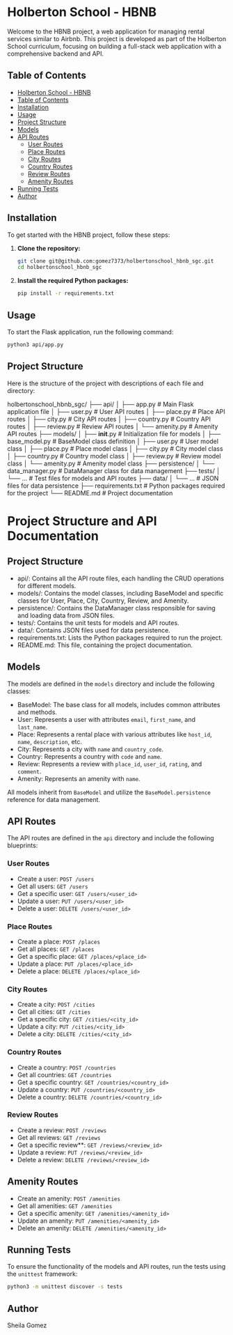 # Holberton School - HBNB

Welcome to the HBNB project, a web application for managing rental services similar to Airbnb. This project is developed as part of the Holberton School curriculum, focusing on building a full-stack web application with a comprehensive backend and API.

## Table of Contents

- [Holberton School - HBNB](#holberton-school---hbnb)
- [Table of Contents](#table-of-contents)
- [Installation](#installation)
- [Usage](#usage)
- [Project Structure](#project-structure)
- [Models](#models)
- [API Routes](#api-routes)
  - [User Routes](#user-routes)
  - [Place Routes](#place-routes)
  - [City Routes](#city-routes)
  - [Country Routes](#country-routes)
  - [Review Routes](#review-routes)
  - [Amenity Routes](#amenity-routes)
- [Running Tests](#running-tests)
- [Author](#author)

## Installation

To get started with the HBNB project, follow these steps:

1. **Clone the repository:**

    ```sh
    git clone git@github.com:gomez7373/holbertonschool_hbnb_sgc.git
    cd holbertonschool_hbnb_sgc
    ```

2. **Install the required Python packages:**

    ```sh
    pip install -r requirements.txt
    ```

## Usage

To start the Flask application, run the following command:

```sh
python3 api/app.py
```
## Project Structure
Here is the structure of the project with descriptions of each file and directory:

holbertonschool_hbnb_sgc/
├── api/
│   ├── app.py             # Main Flask application file
│   ├── user.py            # User API routes
│   ├── place.py           # Place API routes
│   ├── city.py            # City API routes
│   ├── country.py         # Country API routes
│   ├── review.py          # Review API routes
│   └── amenity.py         # Amenity API routes
├── models/
│   ├── __init__.py        # Initialization file for models
│   ├── base_model.py      # BaseModel class definition
│   ├── user.py            # User model class
│   ├── place.py           # Place model class
│   ├── city.py            # City model class
│   ├── country.py         # Country model class
│   ├── review.py          # Review model class
│   └── amenity.py         # Amenity model class
├── persistence/
│   └── data_manager.py    # DataManager class for data management
├── tests/
│   └── ...                # Test files for models and API routes
├── data/
│   └── ...                # JSON files for data persistence
├── requirements.txt       # Python packages required for the project
└── README.md              # Project documentation

# Project Structure and API Documentation

## Project Structure

- api/: Contains all the API route files, each handling the CRUD operations for different models.
- models/: Contains the model classes, including BaseModel and specific classes for User, Place, City, Country, Review, and Amenity.
- persistence/: Contains the DataManager class responsible for saving and loading data from JSON files.
- tests/: Contains the unit tests for models and API routes.
- data/: Contains JSON files used for data persistence.
- requirements.txt: Lists the Python packages required to run the project.
- README.md: This file, containing the project documentation.

## Models

The models are defined in the `models` directory and include the following classes:

- BaseModel: The base class for all models, includes common attributes and methods.
- User: Represents a user with attributes `email`, `first_name`, and `last_name`.
- Place: Represents a rental place with various attributes like `host_id`, `name`, `description`, etc.
- City: Represents a city with `name` and `country_code`.
- Country: Represents a country with `code` and `name`.
- Review: Represents a review with `place_id`, `user_id`, `rating`, and `comment`.
- Amenity: Represents an amenity with `name`.


All models inherit from `BaseModel` and utilize the `BaseModel.persistence` reference for data management.

## API Routes

The API routes are defined in the `api` directory and include the following blueprints:

### User Routes

- Create a user: `POST /users`
- Get all users: `GET /users`
- Get a specific user: `GET /users/<user_id>`
- Update a user: `PUT /users/<user_id>`
- Delete a user: `DELETE /users/<user_id>`

### Place Routes

- Create a place: `POST /places`
- Get all places: `GET /places`
- Get a specific place: `GET /places/<place_id>`
- Update a place: `PUT /places/<place_id>`
- Delete a place: `DELETE /places/<place_id>`

### City Routes

- Create a city: `POST /cities`
- Get all cities: `GET /cities`
- Get a specific city: `GET /cities/<city_id>`
- Update a city: `PUT /cities/<city_id>`
- Delete a city: `DELETE /cities/<city_id>`

### Country Routes

- Create a country: `POST /countries`
- Get all countries: `GET /countries`
- Get a specific country: `GET /countries/<country_id>`
- Update a country: `PUT /countries/<country_id>`
- Delete a country: `DELETE /countries/<country_id>`

### Review Routes

- Create a review: `POST /reviews`
- Get all reviews: `GET /reviews`
- Get a specific review**: `GET /reviews/<review_id>`
- Update a review: `PUT /reviews/<review_id>`
- Delete a review: `DELETE /reviews/<review_id>`

## Amenity Routes

- Create an amenity: `POST /amenities`
- Get all amenities: `GET /amenities`
- Get a specific amenity: `GET /amenities/<amenity_id>`
- Update an amenity: `PUT /amenities/<amenity_id>`
- Delete an amenity: `DELETE /amenities/<amenity_id>`

## Running Tests

To ensure the functionality of the models and API routes, run the tests using the `unittest` framework:

``` sh
python3 -m unittest discover -s tests
```

## Author
Sheila Gomez
